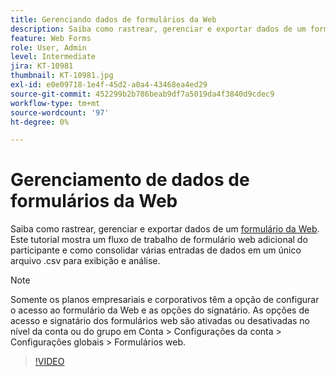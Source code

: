 ```yaml
---
title: Gerenciando dados de formulários da Web
description: Saiba como rastrear, gerenciar e exportar dados de um formulário da Web
feature: Web Forms
role: User, Admin
level: Intermediate
jira: KT-10981
thumbnail: KT-10981.jpg
exl-id: e0e09718-1e4f-45d2-a0a4-43468ea4ed29
source-git-commit: 452299b2b786beab9df7a5019da4f3840d9cdec9
workflow-type: tm+mt
source-wordcount: '97'
ht-degree: 0%

---
```


# Gerenciamento de dados de formulários da Web

Saiba como rastrear, gerenciar e exportar dados de um [formulário da Web](webform.md). Este tutorial mostra um fluxo de trabalho de formulário web adicional do participante e como consolidar várias entradas de dados em um único arquivo .csv para exibição e análise.

>[!NOTE]
>
>Somente os planos empresariais e corporativos têm a opção de configurar o acesso ao formulário da Web e as opções do signatário. As opções de acesso e signatário dos formulários web são ativadas ou desativadas no nível da conta ou do grupo em Conta > Configurações da conta > Configurações globais > Formulários web.

>[!VIDEO](https://video.tv.adobe.com/v/3409607?quality=12&learn=on&hidetitle=true)
